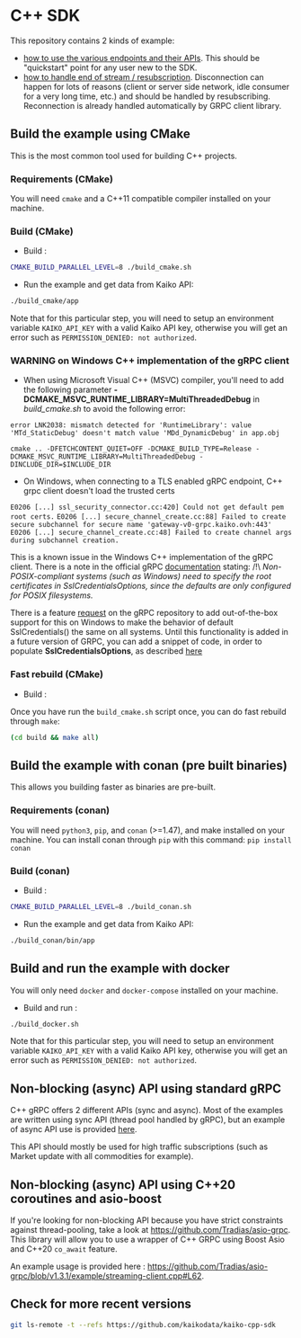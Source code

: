 # C++ SDK

This repository contains 2 kinds of example:

- [how to use the various endpoints and their APIs](app.cpp).
This should be "quickstart" point for any user new to the SDK.
- [how to handle end of stream / resubscription](resubscribe.cpp).
Disconnection can happen for lots of reasons (client or server side network, idle consumer for a very long time, etc.) and should be handled by resubscribing. Reconnection is already handled automatically by GRPC client library.

## Build the example using CMake

This is the most common tool used for building C++ projects.

### Requirements (CMake)

You will need `cmake` and a C++11 compatible compiler installed on your machine.

### Build (CMake)

- Build :

```bash
CMAKE_BUILD_PARALLEL_LEVEL=8 ./build_cmake.sh
```

- Run the example and get data from Kaiko API:

```bash
./build_cmake/app
```

Note that for this particular step, you will need to setup an environment variable `KAIKO_API_KEY` with a valid Kaiko API key, otherwise you will get an error such as `PERMISSION_DENIED: not authorized`.

### WARNING on Windows C++ implementation of the gRPC client

- When using Microsoft Visual C++ (MSVC) compiler, you'll need to add the following parameter **-DCMAKE_MSVC_RUNTIME_LIBRARY=MultiThreadedDebug** in *build_cmake.sh* to avoid the following error:

`error LNK2038: mismatch detected for 'RuntimeLibrary': value 'MTd_StaticDebug' doesn't match value 'MDd_DynamicDebug' in app.obj` 

```
cmake .. -DFETCHCONTENT_QUIET=OFF -DCMAKE_BUILD_TYPE=Release -DCMAKE_MSVC_RUNTIME_LIBRARY=MultiThreadedDebug -DINCLUDE_DIR=$INCLUDE_DIR
```

- On Windows, when connecting to a TLS enabled gRPC endpoint, C++ grpc client doesn't load the trusted certs

`E0206 [...] ssl_security_connector.cc:420] Could not get default pem root certs.`
`E0206 [...] secure_channel_create.cc:88] Failed to create secure subchannel for secure name 'gateway-v0-grpc.kaiko.ovh:443'`
`E0206 [...] secure_channel_create.cc:48] Failed to create channel args during subchannel creation.`

This is a known issue in the Windows C++ implementation of the gRPC client.
There is a note in the official gRPC [documentation](https://grpc.io/docs/guides/auth/#using-client-side-ssltls) stating:
/!\ *Non-POSIX-compliant systems (such as Windows) need to specify the root certificates in SslCredentialsOptions, since the defaults are only configured for POSIX filesystems.*

There is a feature [request](https://github.com/grpc/grpc/issues/25533) on the gRPC repository to add out-of-the-box support for this on Windows to make the behavior of default SslCredentials() the same on all systems.
Until this functionality is added in a future version of GRPC, you can add a snippet of code, in order to populate **SslCredentialsOptions**,  as described [here](https://github.com/grpc/grpc/issues/25167)

### Fast rebuild (CMake)

- Build :

Once you have run the `build_cmake.sh` script once, you can do fast rebuild through `make`:

```bash
(cd build && make all)
```

## Build the example with conan (pre built binaries)

This allows you building faster as binaries are pre-built.

### Requirements (conan)

You will need `python3`, `pip`, and `conan` (>=1.47), and make installed on your machine. You can install conan through `pip` with this command: `pip install conan`

### Build (conan)

- Build :

```bash
CMAKE_BUILD_PARALLEL_LEVEL=8 ./build_conan.sh
```

- Run the example and get data from Kaiko API:

```bash
./build_conan/bin/app
```

## Build and run the example with docker

You will only need `docker` and `docker-compose` installed on your machine.

- Build and run :

```bash
./build_docker.sh
```

Note that for this particular step, you will need to setup an environment variable `KAIKO_API_KEY` with a valid Kaiko API key, otherwise you will get an error such as `PERMISSION_DENIED: not authorized`.

## Non-blocking (async) API using standard gRPC

C++ gRPC offers 2 different APIs (sync and async). Most of the examples are written using sync API (thread pool handled by gRPC), but an example of async API use is provided [here](https://github.com/kaikodata/kaiko-sdk-examples/blob/master/examples/cpp/async_api.cpp).

This API should mostly be used for high traffic subscriptions (such as Market update with all commodities for example).

## Non-blocking (async) API using C++20 coroutines and asio-boost

If you're looking for non-blocking API because you have strict constraints against thread-pooling, take a look at <https://github.com/Tradias/asio-grpc>.
This library will allow you to use a wrapper of C++ GRPC using Boost Asio and C++20 `co_await` feature.

An example usage is provided here : <https://github.com/Tradias/asio-grpc/blob/v1.3.1/example/streaming-client.cpp#L62>.

## Check for more recent versions

```bash
git ls-remote -t --refs https://github.com/kaikodata/kaiko-cpp-sdk
```
